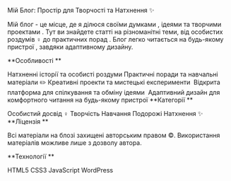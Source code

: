 Мій Блог: Простір для Творчості та Натхнення ✨

Мій блог - це місце, де я ділюся своїми думками , ідеями  та творчими проектами . Тут ви знайдете статті на різноманітні теми, від особистих роздумів ‍♀️ до практичних порад ️. Блог легко читається на будь-якому пристрої , завдяки адаптивному дизайну.

**Особливості **

Натхненні історії та особисті роздуми
Практичні поради та навчальні матеріали ✏️
Креативні проекти та мистецькі експерименти ️
Відкрита платформа для спілкування та обміну ідеями ️
Адаптивний дизайн для комфортного читання на будь-якому пристрої
**Категорії **

Особистий досвід ‍♀️
Творчість
Навчання
Подорожі
Натхнення ✨
**Ліцензія **

Всі матеріали на блозі захищені авторським правом ©️. Використання матеріалів можливе лише з дозволу автора.

**Технології **

HTML5
CSS3
JavaScript
WordPress
